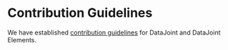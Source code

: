 # Contribution Guidelines

We have established [contribution guidelines](https://docs.datajoint.io/python/community/02-Contribute.html) for DataJoint and DataJoint Elements.